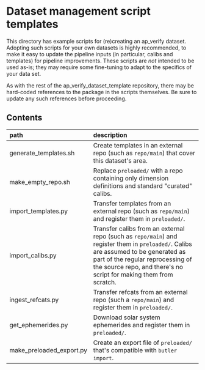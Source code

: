 Dataset management script templates
===================================

This directory has example scripts for (re)creating an ap_verify dataset.
Adopting such scripts for your own datasets is highly recommended, to make it easy to update the pipeline inputs (in particular, calibs and templates) for pipeline improvements.
These scripts are *not* intended to be used as-is; they may require some fine-tuning to adapt to the specifics of your data set.

As with the rest of the ap_verify_dataset_template repository, there may be hard-coded references to the package in the scripts themselves.
Be sure to update any such references before proceeding.

Contents
--------
path                     | description
:------------------------|:-----------------------------
generate_templates.sh    | Create templates in an external repo (such as `repo/main`) that cover this dataset's area.
make_empty_repo.sh       | Replace `preloaded/` with a repo containing only dimension definitions and standard "curated" calibs.
import_templates.py      | Transfer templates from an external repo (such as `repo/main`) and register them in `preloaded/`.
import_calibs.py         | Transfer calibs from an external repo (such as `repo/main`) and register them in `preloaded/`. Calibs are assumed to be generated as part of the regular reprocessing of the source repo, and there's no script for making them from scratch.
ingest_refcats.py        | Transfer refcats from an external repo (such a `repo/main`) and register them in `preloaded/`.
get_ephemerides.py       | Download solar system ephemerides and register them in `preloaded/`.
make_preloaded_export.py | Create an export file of `preloaded/` that's compatible with `butler import`.
